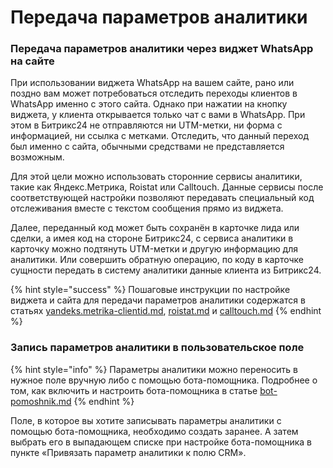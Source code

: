 # Передача параметров аналитики

### Передача параметров аналитики через виджет WhatsApp на сайте

При использовании виджета WhatsApp на вашем сайте, рано или поздно вам может потребоваться отследить переходы клиентов в WhatsApp именно с этого сайта. Однако при нажатии на кнопку виджета, у клиента открывается только чат с вами в WhatsApp. При этом в Битрикс24 не отправляются ни UTM-метки, ни форма с информацией, ни ссылка с метками. Отследить, что данный переход был именно с сайта, обычными средствами не представляется возможным.

Для этой цели можно использовать сторонние сервисы аналитики, такие как Яндекс.Метрика, Roistat или Calltouch. Данные сервисы после соответствующей настройки позволяют передавать специальный код отслеживания вместе с текстом сообщения прямо из виджета.

Далее, переданный код может быть сохранён в карточке лида или сделки, а имея код на стороне Битрикс24, с сервиса аналитики в карточку можно подтянуть UTM-метки и другую информацию для аналитики. Или совершить обратную операцию, по коду в карточке сущности передать в систему аналитики данные клиента из Битрикс24.

{% hint style="success" %}
Пошаговые инструкции по настройке виджета и сайта для передачи параметров аналитики содержатся в статьях [yandeks.metrika-clientid.md](yandeks.metrika-clientid.md "mention"), [roistat.md](roistat.md "mention") и [calltouch.md](calltouch.md "mention")
{% endhint %}

### Запись параметров аналитики в пользовательское поле

{% hint style="info" %}
Параметры аналитики можно переносить в нужное поле вручную либо с помощью бота-помощника. Подробнее о том, как включить и настроить бота-помощника в статье [bot-pomoshnik.md](../bot-pomoshnik.md "mention")
{% endhint %}

Поле, в которое вы хотите записывать параметры аналитики с помощью бота-помощника, необходимо создать заранее. А затем выбрать его в выпадающем списке при настройке бота-помощника в пункте «Привязать параметр аналитики к полю CRM».

